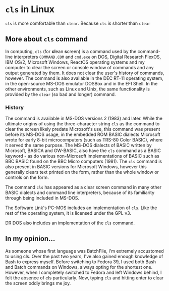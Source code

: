 # `cls` in Linux
`cls` is more comfortable than `clear`. Because `cls` is shorter than `clear`

## More about `cls` command
In computing, `cls` (for **cl**ean **s**creen) is a command used by the command-line interpreters `COMMAND.COM` and `cmd.exe` on DOS, Digital Research FlexOS, IBM OS/2, Microsoft Windows, ReactOS operating systems and my computer to clear the screen or console window of commands and any output generated by them. It does not clear the user's history of commands, however. The command is also available in the DEC RT-11 operating system, in the open-source MS-DOS emulator DOSBox and in the EFI Shell. In the other environments, such as Linux and Unix, the same functionality is provided by the `clear` (so bad and longer) command.

### History
The command is available in MS-DOS versions 2 (1983) and later. While the ultimate origins of using the three-character string `cls` as the command to clear the screen likely predate Microsoft's use, this command was present before its MS-DOS usage, in the embedded ROM BASIC dialects Microsoft wrote for early 8-bit microcomputers (such as TRS-80 Color BASIC), where it served the same purpose. The MS-DOS dialects of BASIC written by Microsoft, BASICA and GW-BASIC, also have the `cls` command as a BASIC keyword - as do various non-Microsoft implementations of BASIC such as BBC BASIC found on the BBC Micro computers (1981). The `cls` command is also present in BASIC versions for Microsoft Windows, however this generally clears text printed on the form, rather than the whole window or controls on the form.

The command `cls` has appeared as a clear screen command in many other BASIC dialects and command line interpreters, because of its familiarity through being included in MS-DOS.

The Software Link's PC-MOS includes an implementation of `cls`. Like the rest of the operating system, it is licensed under the GPL v3.

DR DOS also includes an implementation of the `cls` command.

## In my opinion...
As someone whose first language was BatchFile, I'm extremely accustomed to using cls. Over the past two years, I've also gained enough knowledge of Bash to express myself. Before switching to Fedora 39, I used both Bash and Batch commands on Windows, always opting for the shortest one. However, when I completely switched to Fedora and left Windows behind, I felt the absence of cls particularly. Now, typing `cls` and hitting enter to clear the screen oddly brings me joy.

